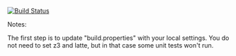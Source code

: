[![Build Status](https://travis-ci.org/kristinmalan/green.svg?branch=master)](https://travis-ci.org/kristinmalan/green.svg?branch=master)

Notes:

The first step is to update "build.properties" with your local
settings.  You do not need to set z3 and latte, but in that case
some unit tests won't run.
   
